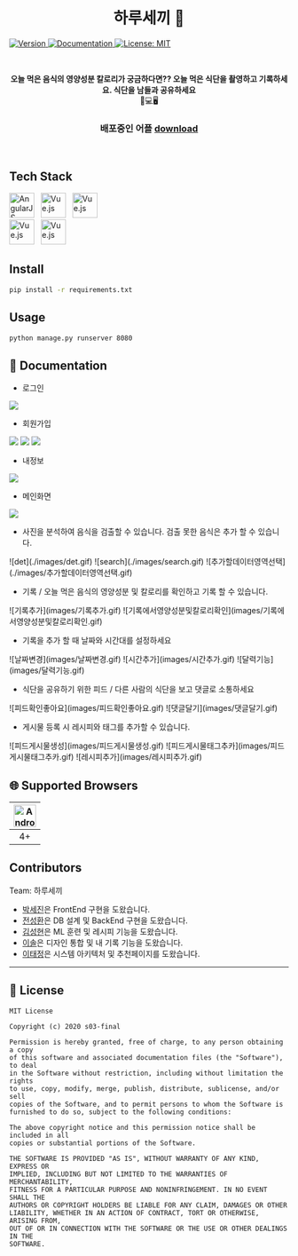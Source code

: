 <h1 align="center"> 하루세끼 👋</h1>
<p>
  <a href="https://drive.google.com/file/d/1N3IzRW76bwCpz-Kd8p0N_UpKVS93eFC9/view?usp=sharing" target="_blank">
  <img alt="Version" src="https://img.shields.io/badge/version-1.0-blue.svg?cacheSeconds=2592000" />
  </a>
  <a href="https://drive.google.com/file/d/1N3IzRW76bwCpz-Kd8p0N_UpKVS93eFC9/view?usp=sharing" target="_blank">
    <img alt="Documentation" src="https://img.shields.io/badge/documentation-yes-brightgreen.svg" />
  </a>
  <a href="#" target="_blank">
    <img alt="License: MIT" src="https://img.shields.io/badge/License-MIT-yellow.svg" />
  </a>
</p><br/>

<p align=center>
  <b>오늘 먹은 음식의 영양성분 칼로리가 궁금하다면?? 오늘 먹은 식단을 촬영하고 기록하세요. 
  식단을 남들과 공유하세요 </b><br>📱💻🖥
</p>

<h3 align=center>
배포중인 어플
  <a href="https://drive.google.com/file/d/1N3IzRW76bwCpz-Kd8p0N_UpKVS93eFC9/view?usp=sharing">download</a> 
</h3><br/>


## Tech Stack

<div>
    <a href="https://github.com/naver/egjs-flicking/blob/master/packages/ngx-flicking/README.md"><img width="45" src="https://www.manhattanmobile.com/wp-content/uploads/2018/08/react-native-workshop-1024x538.jpg" alt="AngularJS" /></a>&nbsp;&nbsp;
    <a href="https://github.com/naver/egjs-flicking/blob/master/packages/vue-flicking/README.md"><img width="45" src="https://t1.daumcdn.net/cfile/tistory/998EBC4E5B5350CC32" alt="Vue.js" /></a>&nbsp;&nbsp;
    <a href="https://github.com/naver/egjs-flicking/blob/master/packages/vue-flicking/README.md"><img width="45" src="https://t1.daumcdn.net/cfile/tistory/9987444D5AA3751837" alt="Vue.js" /></a>
</div>


<div>
    <a href="https://github.com/naver/egjs-flicking/blob/master/packages/vue-flicking/README.md"><img width="45" src="https://4.bp.blogspot.com/-brgnjo5GUa0/WLhXuAwnQII/AAAAAAAAD88/oxL3WK0wiU8zRVDAKyt1sUo37VZLo3BrQCLcB/s200/Android%2BLogo.png" alt="Vue.js" /></a>&nbsp;&nbsp;
    <a href="https://github.com/naver/egjs-flicking/blob/master/packages/vue-flicking/README.md"><img width="45" src="https://encrypted-tbn0.gstatic.com/images?q=tbn:ANd9GcRiwsw2zjytYQGtiLA4ZdKwANVx-PuYKxa2eg&usqp=CAU" alt="Vue.js" /></a>&nbsp;&nbsp;
</div>

## Install

```sh
pip install -r requirements.txt
```

## Usage

```sh
python manage.py runserver 8080
```


## 📖 Documentation

* 로그인

<div>
    <img src='./images/KakaoTalk_20201125_114352987.gif'>
</div>


* 회원가입

<div>
    <img src='./images/KakaoTalk_20201125_114352987_01.gif'>
    <img src='./images/KakaoTalk_20201125_114352987_02.jpg'>
    <img src='./images/KakaoTalk_20201125_114352987_03.gif'>
</div>


* 내정보
<div>
    <img src='./images/KakaoTalk_20201125_114352987_04.gif'>
</div>


* 메인화면
<div>
    <img src='./images/KakaoTalk_20201125_114352987_06.gif'>
</div>


* 사진을 분석하여 음식을 검출할 수 있습니다. 검출 못한 음식은 추가 할 수 있습니다.
<div>
    ![det](./images/det.gif)
    ![search](./images/search.gif)
    ![추가할데이터영역선택](./images/추가할데이터영역선택.gif)
</div>



* 기록 / 오늘 먹은 음식의 영양성분 및 칼로리를 확인하고 기록 할 수 있습니다. 
<div>
![기록추가](images/기록추가.gif)
![기록에서영양성분및칼로리확인](images/기록에서영양성분및칼로리확인.gif)
</div>

* 기록을 추가 할 때 날짜와 시간대를 설정하세요 

<div>
    ![날짜변경](images/날짜변경.gif)
    ![시간추가](images/시간추가.gif)
    ![달력기능](images/달력기능.gif)
</div>



* 식단을 공유하기 위한 피드 / 다른 사람의 식단을 보고 댓글로 소통하세요
<div>
![피드확인좋아요](images/피드확인좋아요.gif)
![댓글달기](images/댓글달기.gif)
</div>

* 게시물 등록 시 레시피와 태그를 추가할 수 있습니다.

<div>
![피드게시물생성](images/피드게시물생성.gif)
![피드게시물태그추카](images/피드게시물태그추카.gif)
![레시피추가](images/레시피추가.gif)
</div>

## 🌐 Supported Browsers
|<img width="40" src="https://simpleicons.org/icons/android.svg" alt="Android">|
|:---:|
|4+|



## Contributors

Team: 하루세끼
* [박세진](https://lab.ssafy.com/psj8532)은 FrontEnd 구현을 도왔습니다.
* [전성환](https://lab.ssafy.com/jeonsung02)은 DB 설계 및 BackEnd 구현을 도왔습니다.
* [김성현](https://lab.ssafy.com/tjdgus2319)은 ML 훈련 및 레시피 기능을 도왔습니다.
* [이솔](https://lab.ssafy.com/tedy55)은 디자인 통합 및 내 기록 기능을 도왔습니다.
* [이태정](https://lab.ssafy.com/taehee7590)은 시스템 아키텍처 및 추천페이지를 도왔습니다.


***
## 📜 License

```
MIT License

Copyright (c) 2020 s03-final

Permission is hereby granted, free of charge, to any person obtaining a copy
of this software and associated documentation files (the "Software"), to deal
in the Software without restriction, including without limitation the rights
to use, copy, modify, merge, publish, distribute, sublicense, and/or sell
copies of the Software, and to permit persons to whom the Software is
furnished to do so, subject to the following conditions:

The above copyright notice and this permission notice shall be included in all
copies or substantial portions of the Software.

THE SOFTWARE IS PROVIDED "AS IS", WITHOUT WARRANTY OF ANY KIND, EXPRESS OR
IMPLIED, INCLUDING BUT NOT LIMITED TO THE WARRANTIES OF MERCHANTABILITY,
FITNESS FOR A PARTICULAR PURPOSE AND NONINFRINGEMENT. IN NO EVENT SHALL THE
AUTHORS OR COPYRIGHT HOLDERS BE LIABLE FOR ANY CLAIM, DAMAGES OR OTHER
LIABILITY, WHETHER IN AN ACTION OF CONTRACT, TORT OR OTHERWISE, ARISING FROM,
OUT OF OR IN CONNECTION WITH THE SOFTWARE OR THE USE OR OTHER DEALINGS IN THE
SOFTWARE.


```
